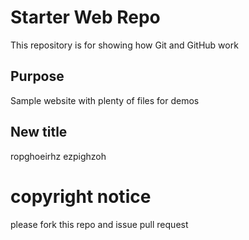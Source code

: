 # Starter Web Repo

This repository is for showing how Git and GitHub work

## Purpose

Sample website with plenty of files for demos

## New title

ropghoeirhz
ezpighzoh 

# copyright notice


please fork this repo and issue pull request